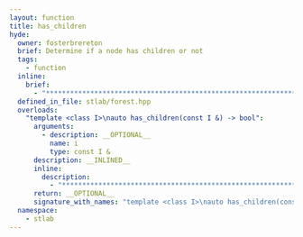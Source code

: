 ```yaml
---
layout: function
title: has_children
hyde:
  owner: fosterbrereton
  brief: Determine if a node has children or not
  tags:
    - function
  inline:
    brief:
      - "***********************************************************************************************"
  defined_in_file: stlab/forest.hpp
  overloads:
    "template <class I>\nauto has_children(const I &) -> bool":
      arguments:
        - description: __OPTIONAL__
          name: i
          type: const I &
      description: __INLINED__
      inline:
        description:
          - "***********************************************************************************************"
      return: __OPTIONAL__
      signature_with_names: "template <class I>\nauto has_children(const I & i) -> bool"
  namespace:
    - stlab
---
```


